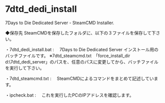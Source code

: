 # 7dtd_dedi_install
7Days to Die Dedicated Server - SteamCMD Installer.

◆保存先
SteamCMDを保存したフォルダに、以下の３ファイルを保存して下さい。

・7dtd_dedi_install.bat :
　7Days to Die Dedicated Server インストール用のバッチファイルです。
※7dtd_steamcmd.txt　「force_install_dir d:\7dtd_dedi_server」のパスを、任意のパスに変更してから、バッチファイルを実行して下さい。

・7dtd_steamcmd.txt :
　SteamCMDによるコマンドをまとめて記述しています。

・ipcheck.bat :
　これを実行したPCのIPアドレスを確認します。
 
